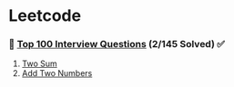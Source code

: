 # Leetcode

### 📖 [Top 100 Interview Questions](https://leetcode.com/problemset/top-interview-questions/) (2/145 Solved) ✅

1. [Two Sum](<Top 100 Interview Questions/Two Sum>)
2. [Add Two Numbers](<Top 100 Interview Questions/Add Two Numbers>)